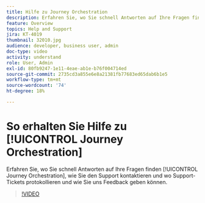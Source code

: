 ```yaml
---
title: Hilfe zu Journey Orchestration
description: Erfahren Sie, wo Sie schnell Antworten auf Ihre Fragen finden [!UICONTROL Journey Orchestration], wie Sie den Support kontaktieren und wo Support-Tickets protokollieren und wie Sie uns Feedback geben können.
feature: Overview
topics: Help and Support
jira: KT-4019
thumbnail: 32010.jpg
audience: developer, business user, admin
doc-type: video
activity: understand
role: User, Admin
exl-id: 80fb9247-1e11-4eae-ab1e-b76f004714ed
source-git-commit: 2735cd3a855e6e8a21381fb77683ed65dab6b1e5
workflow-type: tm+mt
source-wordcount: '74'
ht-degree: 18%

---
```


# So erhalten Sie Hilfe zu [!UICONTROL Journey Orchestration]

Erfahren Sie, wo Sie schnell Antworten auf Ihre Fragen finden [!UICONTROL Journey Orchestration], wie Sie den Support kontaktieren und wo Support-Tickets protokollieren und wie Sie uns Feedback geben können.

>[!VIDEO](https://video.tv.adobe.com/v/32010?quality=12&learn=on)
